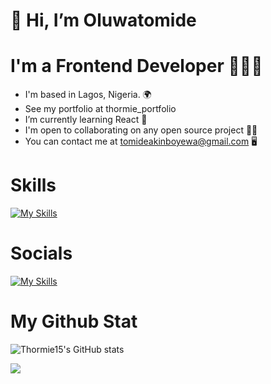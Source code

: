 # 👋 Hi, I’m Oluwatomide

# I'm a Frontend Developer 👨🏾‍💻
- I'm based in Lagos, Nigeria. 🌍
- See my portfolio at thormie_portfolio
- I’m currently learning React 🧠 
- I'm open to collaborating on any open source project 🤝🏾
- You can contact me at tomideakinboyewa@gmail.com 🖥️

# Skills
[![My Skills](https://skills.thijs.gg/icons?i=js,html,css,tailwind,bootstrap,react,vue)](https://skills.thijs.gg)

# Socials
[![My Skills](https://skills.thijs.gg/icons?i=twitter)](https://twitter.com/justthormie)


# My Github Stat

![Thormie15's GitHub stats](https://github-readme-stats.vercel.app/api?username=Thormie15&show_icons=true&theme=radical)

<img src="https://github-readme-stats.vercel.app/api/top-langs?username=Thormie15&layout=compact"/>


<!---
Thormie15/Thormie15 is a ✨ special ✨ repository because its `README.md` (this file) appears on your GitHub profile.
You can click the Preview link to take a look at your changes.
--->
